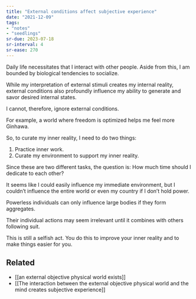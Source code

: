 ```yaml
---
title: "External conditions affect subjective experience"
date: "2021-12-09"
tags:
- "notes"
- "seedlings"
sr-due: 2023-07-18
sr-interval: 4
sr-ease: 270
---
```


Daily life necessitates that I interact with other people. Aside from this, I am bounded by biological tendencies to socialize.

While my interpretation of external stimuli creates my internal reality, external conditions also profoundly influence my ability to generate and savor desired internal states.

I cannot, therefore, ignore external conditions.

For example, a world where freedom is optimized helps me feel more Ginhawa.

So, to curate my inner reality, I need to do two things:

1. Practice inner work.
2. Curate my environment to support my inner reality.

Since these are two different tasks, the question is: How much time should I dedicate to each other?

It seems like I could easily influence my immediate environment, but I couldn’t influence the entire world or even my country if I don’t hold power.

Powerless individuals can only influence large bodies if they form aggregates.

Their individual actions may seem irrelevant until it combines with others following suit.

This is still a selfish act. You do this to improve your inner reality and to make things easier for you.

## Related

- [[an external objective physical world exists]]
- [[The interaction between the external objective physical world and the mind creates subjective experience]]

